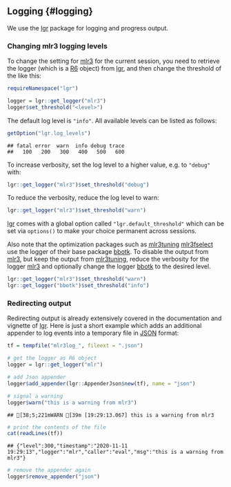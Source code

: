 ## Logging {#logging}

We use the [lgr](https://cran.r-project.org/package=lgr) package for logging and progress output.

### Changing mlr3 logging levels

To change the setting for [mlr3](https://mlr3.mlr-org.com) for the current session, you need to retrieve the logger (which is a [R6](https://cran.r-project.org/package=R6) object) from [lgr](https://cran.r-project.org/package=lgr), and then change the threshold of the like this:


```r
requireNamespace("lgr")

logger = lgr::get_logger("mlr3")
logger$set_threshold("<level>")
```

The default log level is `"info"`.
All available levels can be listed as follows:


```r
getOption("lgr.log_levels")
```

```
## fatal error  warn  info debug trace 
##   100   200   300   400   500   600
```

To increase verbosity, set the log level to a higher value, e.g. to `"debug"` with:

```r
lgr::get_logger("mlr3")$set_threshold("debug")
```

To reduce the verbosity, reduce the log level to warn:


```r
lgr::get_logger("mlr3")$set_threshold("warn")
```

[lgr](https://cran.r-project.org/package=lgr) comes with a global option called `"lgr.default_threshold"` which can be set via `options()` to make your choice permanent across sessions.

Also note that the optimization packages such as [mlr3tuning](https://mlr3tuning.mlr-org.com)  [mlr3fselect](https://mlr3fselect.mlr-org.com) use the logger of their base package [bbotk](https://bbotk.mlr-org.com).
To disable the output from [mlr3](https://mlr3.mlr-org.com), but keep the output from [mlr3tuning](https://mlr3tuning.mlr-org.com), reduce the verbosity for the logger [mlr3](https://mlr3.mlr-org.com)
and optionally change the logger [bbotk](https://bbotk.mlr-org.com) to the desired level.


```r
lgr::get_logger("mlr3")$set_threshold("warn")
lgr::get_logger("bbotk")$set_threshold("info")
```

### Redirecting output

Redirecting output is already extensively covered in the documentation and vignette of [lgr](https://cran.r-project.org/package=lgr).
Here is just a short example which adds an additional appender to log events into a temporary file in [JSON](https://en.wikipedia.org/wiki/JSON) format:

```r
tf = tempfile("mlr3log_", fileext = ".json")

# get the logger as R6 object
logger = lgr::get_logger("mlr")

# add Json appender
logger$add_appender(lgr::AppenderJson$new(tf), name = "json")

# signal a warning
logger$warn("this is a warning from mlr3")
```

```
## [38;5;221mWARN [39m [19:29:13.067] this is a warning from mlr3
```

```r
# print the contents of the file
cat(readLines(tf))
```

```
## {"level":300,"timestamp":"2020-11-11 19:29:13","logger":"mlr","caller":"eval","msg":"this is a warning from mlr3"}
```

```r
# remove the appender again
logger$remove_appender("json")
```
